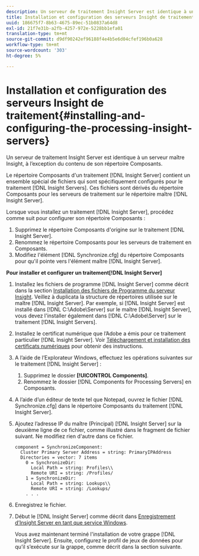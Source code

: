 ```yaml
---
description: Un serveur de traitement Insight Server est identique à un serveur maître Insight, à l’exception du contenu de son répertoire Composants.
title: Installation et configuration des serveurs Insight de traitement
uuid: 186675f7-8b63-4675-89ec-51b0837a64d8
exl-id: 21f7e31b-a2fb-4257-972e-5228bb1efa01
translation-type: tm+mt
source-git-commit: d9df90242ef96188f4e4b5e6d04cfef196b0a628
workflow-type: tm+mt
source-wordcount: '303'
ht-degree: 5%

---
```


# Installation et configuration des serveurs Insight de traitement{#installing-and-configuring-the-processing-insight-servers}

Un serveur de traitement Insight Server est identique à un serveur maître Insight, à l’exception du contenu de son répertoire Composants.

Le répertoire Composants d&#39;un traitement [!DNL Insight Server] contient un ensemble spécial de fichiers qui sont spécifiquement configurés pour le traitement [!DNL Insight Servers]. Ces fichiers sont dérivés du répertoire Composants pour les serveurs de traitement sur le répertoire maître [!DNL Insight Server].

Lorsque vous installez un traitement [!DNL Insight Server], procédez comme suit pour configurer son répertoire Composants :

1. Supprimez le répertoire Composants d&#39;origine sur le traitement [!DNL Insight Server].
1. Renommez le répertoire Composants pour les serveurs de traitement en Composants.
1. Modifiez l&#39;élément [!DNL Synchronize.cfg] du répertoire Composants pour qu&#39;il pointe vers l&#39;élément maître [!DNL Insight Server].

**Pour installer et configurer un traitement[!DNL Insight Server]**

1. Installez les fichiers de programme [!DNL Insight Server] comme décrit dans la section [Installation des fichiers de Programme du serveur Insight](../../../../../../home/c-inst-svr/c-install-ins-svr/t-install-proc-inst-svr-dpu/t-install-prgm-files.md#task-1e6251fd39714186baa40d38f23d0088). Veillez à duplicata la structure de répertoires utilisée sur le maître [!DNL Insight Server]. Par exemple, si [!DNL Insight Server] est installé dans [!DNL C:\Adobe\Server] sur le maître [!DNL Insight Server], vous devez l&#39;installer également dans [!DNL C:\Adobe\Server] sur le traitement [!DNL Insight Servers].
1. Installez le certificat numérique que l’Adobe a émis pour ce traitement particulier [!DNL Insight Server]. Voir [Téléchargement et installation des certificats numériques](../../../../../../home/c-inst-svr/c-install-ins-svr/t-install-proc-inst-svr-dpu/c-dnld-dgtl-cert/c-dnld-dgtl-cert.md#concept-4f79c240492f4e52b6375b4b3bbefa17) pour obtenir des instructions.
1. A l’aide de l’Explorateur Windows, effectuez les opérations suivantes sur le traitement [!DNL Insight Server] :

   1. Supprimez le dossier **[!UICONTROL Components]**.
   1. Renommez le dossier [!DNL Components for Processing Servers] en Composants.

1. A l’aide d’un éditeur de texte tel que Notepad, ouvrez le fichier [!DNL Synchronize.cfg] dans le répertoire Composants du traitement [!DNL Insight Server].
1. Ajoutez l’adresse IP du maître (Principal) [!DNL Insight Server] sur la deuxième ligne de ce fichier, comme illustré dans le fragment de fichier suivant. Ne modifiez rien d&#39;autre dans ce fichier.

   ```
   component = SynchronizeComponent:
     Cluster Primary Server Address = string: PrimaryIPAddress
     Directories = vector: 7 items
       0 = SynchronizeDir:
         Local Path = string: Profiles\\
         Remote URI = string: /Profiles/
       1 = SynchronizeDir:
         Local Path = string: Lookups\\
         Remote URI = string: /Lookups/
       . . .
   ```

1. Enregistrez le fichier.
1. Début le [!DNL Insight Server] comme décrit dans [Enregistrement d’Insight Server en tant que service Windows](../../../../../../home/c-inst-svr/c-install-ins-svr/t-install-proc-inst-svr-dpu/c-reg-wdws-svc.md#concept-f2c7aa891d544a2595aa01d0d796a540).

   Vous avez maintenant terminé l&#39;installation de votre grappe [!DNL Insight Server]. Ensuite, configurez le profil de jeux de données pour qu’il s’exécute sur la grappe, comme décrit dans la section suivante.
